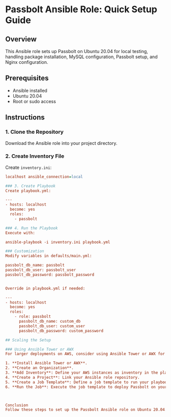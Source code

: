 # Passbolt Ansible Role: Quick Setup Guide

## Overview
This Ansible role sets up Passbolt on Ubuntu 20.04 for local testing, handling package installation, MySQL configuration, Passbolt setup, and Nginx configuration.

## Prerequisites
- Ansible installed
- Ubuntu 20.04
- Root or sudo access

## Instructions

### 1. Clone the Repository
Download the Ansible role into your project directory.

### 2. Create Inventory File
Create `inventory.ini`:
```ini
localhost ansible_connection=local

### 3. Create Playbook
Create playbook.yml:

---
- hosts: localhost
  become: yes
  roles:
    - passbolt

### 4. Run the Playbook
Execute with:

ansible-playbook -i inventory.ini playbook.yml

### Customization
Modify variables in defaults/main.yml:

passbolt_db_name: passbolt
passbolt_db_user: passbolt_user
passbolt_db_password: passbolt_password


Override in playbook.yml if needed:

---
- hosts: localhost
  become: yes
  roles:
    - role: passbolt
      passbolt_db_name: custom_db
      passbolt_db_user: custom_user
      passbolt_db_password: custom_password

## Scaling the Setup

### Using Ansible Tower or AWX
For larger deployments on AWS, consider using Ansible Tower or AWX for better management, scheduling, and monitoring of your Ansible playbooks.

1. **Install Ansible Tower or AWX**.
2. **Create an Organization**.
3. **Add Inventory**: Define your AWS instances as inventory in the platform.
4. **Create a Project**: Link your Ansible role repository.
5. **Create a Job Template**: Define a job template to run your playbook.
6. **Run the Job**: Execute the job template to deploy Passbolt on your AWS instances.



Conclusion
Follow these steps to set up the Passbolt Ansible role on Ubuntu 20.04. Adjust configurations as needed.

